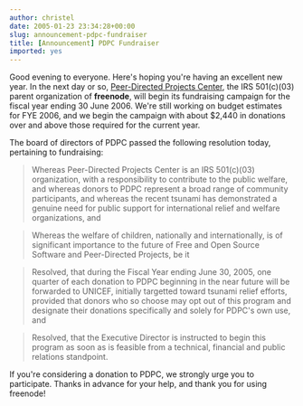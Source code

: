 ```yaml
---
author: christel
date: 2005-01-23 23:34:28+00:00
slug: announcement-pdpc-fundraiser
title: [Announcement] PDPC Fundraiser
imported: yes
---
```


Good evening to everyone.  Here's hoping  you're having an excellent new year.
In the next day or so,  [Peer-Directed Projects
Center](http://freenode.net/pdpc.shtml),  the IRS 501(c)(03) parent
organization of **freenode**, will begin its fundraising campaign for the
fiscal year ending 30 June 2006.  We're still working on budget estimates for
FYE 2006, and we begin the campaign with about $2,440 in donations over and
above those required for the current year.

The board of directors of PDPC passed the following resolution today,
pertaining to fundraising:

> Whereas Peer-Directed Projects Center is an IRS 501(c)(03) organization,
> with a responsibility to contribute to the public welfare, and whereas
> donors to PDPC represent a broad range of community participants, and
> whereas the recent tsunami has demonstrated a genuine need for public
> support for international relief and welfare organizations, and

> Whereas the welfare of children, nationally and internationally, is of
> significant importance to the future of Free and Open Source Software and
> Peer-Directed Projects, be it

> Resolved, that during the Fiscal Year ending June 30, 2005, one quarter of
> each donation to PDPC beginning in the near future will be forwarded to
> UNICEF, initially targetted toward tsunami relief efforts, provided that
> donors who so choose may opt out of this program and designate their
> donations specifically and solely for PDPC's own use, and

> Resolved, that the Executive Director is instructed to begin this program as
> soon as is feasible from a technical, financial and public relations
> standpoint.

If you're considering a donation to PDPC, we strongly urge you to participate.
Thanks in advance for your help, and thank you for using freenode!
